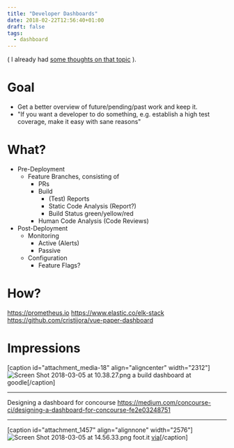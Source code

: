 ```yaml
---
title: "Developer Dashboards"
date: 2018-02-22T12:56:40+01:00
draft: false
tags: 
  - dashboard
---
```


( I already had [some thoughts on that topic](https://yellowchicken.wordpress.com/2017/08/26/engineering-dashboard/) ).

# Goal

*   Get a better overview of future/pending/past work and keep it.
*   "If you want a developer to do something, e.g. establish a high test coverage, make it easy with sane reasons"

# What?

*   Pre-Deployment
    *   Feature Branches, consisting of
        *   PRs
        *   Build
            *   (Test) Reports
            *   Static Code Analysis (Report?)
            *   Build Status green/yellow/red
        *   Human Code Analysis (Code Reviews)
*   Post-Deployment
    *   Monitoring
        *   Active (Alerts)
        *   Passive
    *   Configuration
        *   Feature Flags?

# How?

https://prometheus.io https://www.elastic.co/elk-stack https://github.com/cristijora/vue-paper-dashboard

# Impressions

[caption id="attachment_media-18" align="aligncenter" width="2312"]![Screen Shot 2018-03-05 at 10.38.27.png](https://yellowchicken.files.wordpress.com/2018/02/screen-shot-2018-03-05-at-10-38-27.png) a build dashboard at goodle[/caption]

* * *

Designing a dashboard for concourse https://medium.com/concourse-ci/designing-a-dashboard-for-concourse-fe2e03248751

* * *

[caption id="attachment_1457" align="alignnone" width="2576"]![Screen Shot 2018-03-05 at 14.56.33.png](https://yellowchicken.files.wordpress.com/2018/02/screen-shot-2018-03-05-at-14-56-33.png) foot.it [via](https://medium.com/devs-foodit/pimp-my-jenkins-continuous-delivery-dashboard-edition-229463755730)[/caption]
